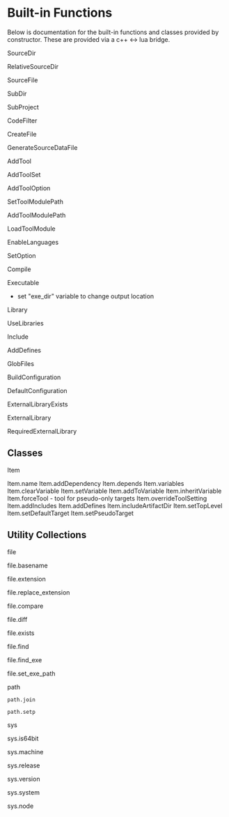Built-in Functions
==================

Below is documentation for the built-in functions and classes provided
by constructor. These are provided via a c++ <-> lua bridge.

SourceDir

RelativeSourceDir

SourceFile

SubDir

SubProject

CodeFilter

CreateFile

GenerateSourceDataFile

AddTool

AddToolSet

AddToolOption

SetToolModulePath

AddToolModulePath

LoadToolModule

EnableLanguages

SetOption

Compile

Executable

  - set "exe_dir" variable to change output location

Library

UseLibraries

Include

AddDefines

GlobFiles

BuildConfiguration

DefaultConfiguration

ExternalLibraryExists

ExternalLibrary

RequiredExternalLibrary


Classes
-------

Item

  Item.name
  Item.addDependency
  Item.depends
  Item.variables
  Item.clearVariable
  Item.setVariable
  Item.addToVariable
  Item.inheritVariable
  Item.forceTool  - <pseudo> tool for pseudo-only targets
  Item.overrideToolSetting
  Item.addIncludes
  Item.addDefines
  Item.includeArtifactDir
  Item.setTopLevel
  Item.setDefaultTarget
  Item.setPseudoTarget

Utility Collections
-------------------

file

  file.basename

  file.extension

  file.replace_extension

  file.compare

  file.diff

  file.exists

  file.find

  file.find_exe

  file.set_exe_path

  path

    path.join

    path.setp


sys

  sys.is64bit

  sys.machine

  sys.release

  sys.version

  sys.system

  sys.node

